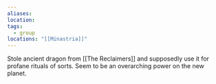 ```yaml
---
aliases: 
location: 
tags:
  - group
locations: "[[Minastria]]"
---
```


Stole ancient dragon from [[The Reclaimers]] and supposedly use it for profane rituals of sorts. Seem to be an overarching power on the new planet.